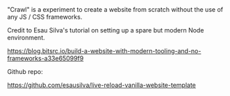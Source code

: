 ## 
"Crawl" is a experiment to create a website from scratch without the use of any JS / CSS frameworks.  

Credit to Esau Silva's tutorial on setting up a spare but modern Node environment. 

https://blog.bitsrc.io/build-a-website-with-modern-tooling-and-no-frameworks-a33e65099f9

Github repo:

https://github.com/esausilva/live-reload-vanilla-website-template



